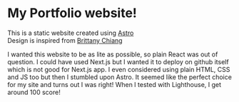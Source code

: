 # My Portfolio website!

This is a static website created using [Astro](https://astro.build)  
Design is inspired from [Brittany Chiang](https://brittanychiang.com/)

I wanted this website to be as lite as possible, so plain React was out of question. I could have used Next.js but I wanted it to deploy on github itself which is not good for Next.js app. I even considered using plain HTML, CSS and JS too but then I stumbled upon Astro. It seemed like the perfect choice for my site and turns out I was right! When I tested with Lighthouse, I get around 100 score!
